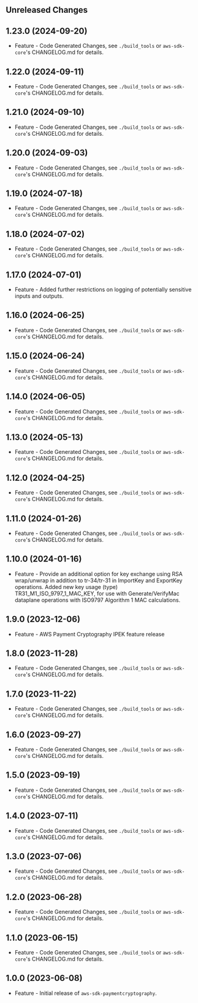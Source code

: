 Unreleased Changes
------------------

1.23.0 (2024-09-20)
------------------

* Feature - Code Generated Changes, see `./build_tools` or `aws-sdk-core`'s CHANGELOG.md for details.

1.22.0 (2024-09-11)
------------------

* Feature - Code Generated Changes, see `./build_tools` or `aws-sdk-core`'s CHANGELOG.md for details.

1.21.0 (2024-09-10)
------------------

* Feature - Code Generated Changes, see `./build_tools` or `aws-sdk-core`'s CHANGELOG.md for details.

1.20.0 (2024-09-03)
------------------

* Feature - Code Generated Changes, see `./build_tools` or `aws-sdk-core`'s CHANGELOG.md for details.

1.19.0 (2024-07-18)
------------------

* Feature - Code Generated Changes, see `./build_tools` or `aws-sdk-core`'s CHANGELOG.md for details.

1.18.0 (2024-07-02)
------------------

* Feature - Code Generated Changes, see `./build_tools` or `aws-sdk-core`'s CHANGELOG.md for details.

1.17.0 (2024-07-01)
------------------

* Feature - Added further restrictions on logging of potentially sensitive inputs and outputs.

1.16.0 (2024-06-25)
------------------

* Feature - Code Generated Changes, see `./build_tools` or `aws-sdk-core`'s CHANGELOG.md for details.

1.15.0 (2024-06-24)
------------------

* Feature - Code Generated Changes, see `./build_tools` or `aws-sdk-core`'s CHANGELOG.md for details.

1.14.0 (2024-06-05)
------------------

* Feature - Code Generated Changes, see `./build_tools` or `aws-sdk-core`'s CHANGELOG.md for details.

1.13.0 (2024-05-13)
------------------

* Feature - Code Generated Changes, see `./build_tools` or `aws-sdk-core`'s CHANGELOG.md for details.

1.12.0 (2024-04-25)
------------------

* Feature - Code Generated Changes, see `./build_tools` or `aws-sdk-core`'s CHANGELOG.md for details.

1.11.0 (2024-01-26)
------------------

* Feature - Code Generated Changes, see `./build_tools` or `aws-sdk-core`'s CHANGELOG.md for details.

1.10.0 (2024-01-16)
------------------

* Feature - Provide an additional option for key exchange using RSA wrap/unwrap in addition to tr-34/tr-31 in ImportKey and ExportKey operations. Added new key usage (type) TR31_M1_ISO_9797_1_MAC_KEY, for use with Generate/VerifyMac dataplane operations  with ISO9797 Algorithm 1 MAC calculations.

1.9.0 (2023-12-06)
------------------

* Feature - AWS Payment Cryptography IPEK feature release

1.8.0 (2023-11-28)
------------------

* Feature - Code Generated Changes, see `./build_tools` or `aws-sdk-core`'s CHANGELOG.md for details.

1.7.0 (2023-11-22)
------------------

* Feature - Code Generated Changes, see `./build_tools` or `aws-sdk-core`'s CHANGELOG.md for details.

1.6.0 (2023-09-27)
------------------

* Feature - Code Generated Changes, see `./build_tools` or `aws-sdk-core`'s CHANGELOG.md for details.

1.5.0 (2023-09-19)
------------------

* Feature - Code Generated Changes, see `./build_tools` or `aws-sdk-core`'s CHANGELOG.md for details.

1.4.0 (2023-07-11)
------------------

* Feature - Code Generated Changes, see `./build_tools` or `aws-sdk-core`'s CHANGELOG.md for details.

1.3.0 (2023-07-06)
------------------

* Feature - Code Generated Changes, see `./build_tools` or `aws-sdk-core`'s CHANGELOG.md for details.

1.2.0 (2023-06-28)
------------------

* Feature - Code Generated Changes, see `./build_tools` or `aws-sdk-core`'s CHANGELOG.md for details.

1.1.0 (2023-06-15)
------------------

* Feature - Code Generated Changes, see `./build_tools` or `aws-sdk-core`'s CHANGELOG.md for details.

1.0.0 (2023-06-08)
------------------

* Feature - Initial release of `aws-sdk-paymentcryptography`.

